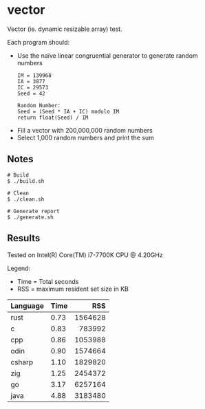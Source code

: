 # vector
Vector (ie. dynamic resizable array) test.

Each program should:
* Use the naïve linear congruential generator to generate random numbers  
  ```
  IM = 139968
  IA = 3877
  IC = 29573
  Seed = 42
      
  Random Number:
  Seed = (Seed * IA + IC) modulo IM
  return float(Seed) / IM
  ```
* Fill a vector with 200,000,000 random numbers
* Select 1,000 random numbers and print the sum

## Notes
```
# Build
$ ./build.sh

# Clean
$ ./clean.sh

# Generate report
$ ./generate.sh
```

## Results
Tested on Intel(R) Core(TM) i7-7700K CPU @ 4.20GHz

Legend:
* Time = Total seconds
* RSS = maximum resident set size in KB

| Language | Time | RSS     |
| -------- | ---- | ------: |
| rust     | 0.73 | 1564628 |
| c        | 0.83 |  783992 |
| cpp      | 0.86 | 1053988 |
| odin     | 0.90 | 1574664 |
| csharp   | 1.10 | 1829820 |
| zig      | 1.25 | 2454372 |
| go       | 3.17 | 6257164 |
| java     | 4.88 | 3183480 |
